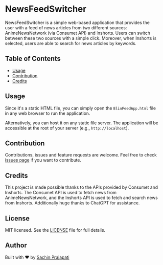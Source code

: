 # NewsFeedSwitcher

NewsFeedSwitcher is a simple web-based application that provides the user with a feed of news articles from two different sources: AnimeNewsNetwork (via Consumet API) and Inshorts. Users can switch between these two sources with a simple click. Moreover, when Inshorts is selected, users are able to search for news articles by keywords.

## Table of Contents

- [Usage](#usage)
- [Contribution](#contribution)
- [Credits](#credits)

## Usage

Since it's a static HTML file, you can simply open the `BlinFeedApp.html` file in any web browser to run the application. 

Alternatively, you can host it on any static file server. The application will be accessible at the root of your server (e.g., `http://localhost`).

## Contribution

Contributions, issues and feature requests are welcome. Feel free to check [issues page](https://github.com/Sachinp101/BlinkFeed-Application/issues) if you want to contribute.

## Credits

This project is made possible thanks to the APIs provided by Consumet and Inshorts. The Consumet API is used to fetch news from AnimeNewsNetwork, and the Inshorts API is used to fetch and search news from Inshorts. Additionally huge thanks to ChatGPT for assistance.

## License

MIT licensed. See the [LICENSE](https://github.com/Sachinp101/BlinkFeed-Application/tree/main?tab=MIT-1-ov-file) file for full details.

## Author

Built with ❤️ by [Sachin Prajapati](https://github.com/Sachinp101)
